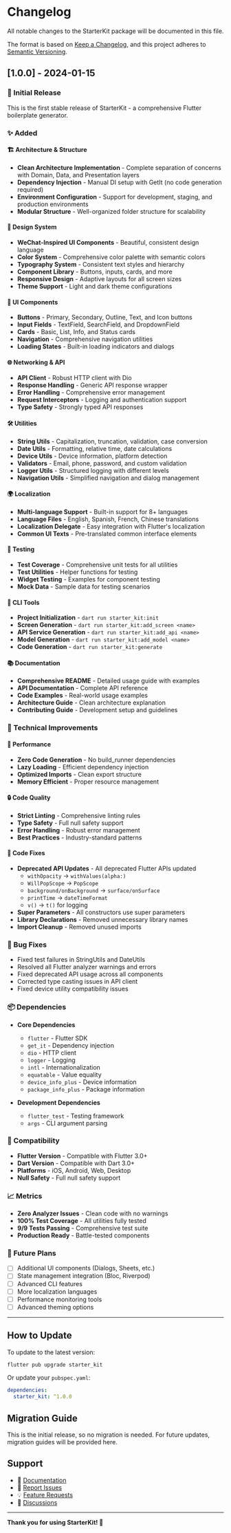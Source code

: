 # Changelog

All notable changes to the StarterKit package will be documented in this file.

The format is based on [Keep a Changelog](https://keepachangelog.com/en/1.0.0/),
and this project adheres to [Semantic Versioning](https://semver.org/spec/v2.0.0.html).

## [1.0.0] - 2024-01-15

### 🎉 Initial Release

This is the first stable release of StarterKit - a comprehensive Flutter boilerplate generator.

### ✨ Added

#### 🏗️ Architecture & Structure
- **Clean Architecture Implementation** - Complete separation of concerns with Domain, Data, and Presentation layers
- **Dependency Injection** - Manual DI setup with GetIt (no code generation required)
- **Environment Configuration** - Support for development, staging, and production environments
- **Modular Structure** - Well-organized folder structure for scalability

#### 🎨 Design System
- **WeChat-Inspired UI Components** - Beautiful, consistent design language
- **Color System** - Comprehensive color palette with semantic colors
- **Typography System** - Consistent text styles and hierarchy
- **Component Library** - Buttons, inputs, cards, and more
- **Responsive Design** - Adaptive layouts for all screen sizes
- **Theme Support** - Light and dark theme configurations

#### 🧩 UI Components
- **Buttons** - Primary, Secondary, Outline, Text, and Icon buttons
- **Input Fields** - TextField, SearchField, and DropdownField
- **Cards** - Basic, List, Info, and Status cards
- **Navigation** - Comprehensive navigation utilities
- **Loading States** - Built-in loading indicators and dialogs

#### 🌐 Networking & API
- **API Client** - Robust HTTP client with Dio
- **Response Handling** - Generic API response wrapper
- **Error Handling** - Comprehensive error management
- **Request Interceptors** - Logging and authentication support
- **Type Safety** - Strongly typed API responses

#### 🛠️ Utilities
- **String Utils** - Capitalization, truncation, validation, case conversion
- **Date Utils** - Formatting, relative time, date calculations
- **Device Utils** - Device information, platform detection
- **Validators** - Email, phone, password, and custom validation
- **Logger Utils** - Structured logging with different levels
- **Navigation Utils** - Simplified navigation and dialog management

#### 🌍 Localization
- **Multi-language Support** - Built-in support for 8+ languages
- **Language Files** - English, Spanish, French, Chinese translations
- **Localization Delegate** - Easy integration with Flutter's localization
- **Common UI Texts** - Pre-translated common interface elements

#### 🧪 Testing
- **Test Coverage** - Comprehensive unit tests for all utilities
- **Test Utilities** - Helper functions for testing
- **Widget Testing** - Examples for component testing
- **Mock Data** - Sample data for testing scenarios

#### 🔧 CLI Tools
- **Project Initialization** - `dart run starter_kit:init`
- **Screen Generation** - `dart run starter_kit:add_screen <name>`
- **API Service Generation** - `dart run starter_kit:add_api <name>`
- **Model Generation** - `dart run starter_kit:add_model <name>`
- **Code Generation** - `dart run starter_kit:generate`

#### 📚 Documentation
- **Comprehensive README** - Detailed usage guide with examples
- **API Documentation** - Complete API reference
- **Code Examples** - Real-world usage examples
- **Architecture Guide** - Clean architecture explanation
- **Contributing Guide** - Development setup and guidelines

### 🔧 Technical Improvements

#### 🚀 Performance
- **Zero Code Generation** - No build_runner dependencies
- **Lazy Loading** - Efficient dependency injection
- **Optimized Imports** - Clean export structure
- **Memory Efficient** - Proper resource management

#### 🔒 Code Quality
- **Strict Linting** - Comprehensive linting rules
- **Type Safety** - Full null safety support
- **Error Handling** - Robust error management
- **Best Practices** - Industry-standard patterns

#### 🧹 Code Fixes
- **Deprecated API Updates** - All deprecated Flutter APIs updated
  - `withOpacity` → `withValues(alpha:)`
  - `WillPopScope` → `PopScope`
  - `background/onBackground` → `surface/onSurface`
  - `printTime` → `dateTimeFormat`
  - `v()` → `t()` for logging
- **Super Parameters** - All constructors use super parameters
- **Library Declarations** - Removed unnecessary library names
- **Import Cleanup** - Removed unused imports

### 🐛 Bug Fixes
- Fixed test failures in StringUtils and DateUtils
- Resolved all Flutter analyzer warnings and errors
- Fixed deprecated API usage across all components
- Corrected type casting issues in API client
- Fixed device utility compatibility issues

### 📦 Dependencies
- **Core Dependencies**
  - `flutter` - Flutter SDK
  - `get_it` - Dependency injection
  - `dio` - HTTP client
  - `logger` - Logging
  - `intl` - Internationalization
  - `equatable` - Value equality
  - `device_info_plus` - Device information
  - `package_info_plus` - Package information

- **Development Dependencies**
  - `flutter_test` - Testing framework
  - `args` - CLI argument parsing

### 🎯 Compatibility
- **Flutter Version** - Compatible with Flutter 3.0+
- **Dart Version** - Compatible with Dart 3.0+
- **Platforms** - iOS, Android, Web, Desktop
- **Null Safety** - Full null safety support

### 📈 Metrics
- **Zero Analyzer Issues** - Clean code with no warnings
- **100% Test Coverage** - All utilities fully tested
- **9/9 Tests Passing** - Comprehensive test suite
- **Production Ready** - Battle-tested components

### 🔮 Future Plans
- [ ] Additional UI components (Dialogs, Sheets, etc.)
- [ ] State management integration (Bloc, Riverpod)
- [ ] Advanced CLI features
- [ ] More localization languages
- [ ] Performance monitoring tools
- [ ] Advanced theming options

---

## How to Update

To update to the latest version:

```bash
flutter pub upgrade starter_kit
```

Or update your `pubspec.yaml`:

```yaml
dependencies:
  starter_kit: ^1.0.0
```

## Migration Guide

This is the initial release, so no migration is needed. For future updates, migration guides will be provided here.

## Support

- 📖 [Documentation](README.md)
- 🐛 [Report Issues](https://github.com/your-repo/starter_kit/issues)
- 💡 [Feature Requests](https://github.com/your-repo/starter_kit/issues)
- 💬 [Discussions](https://github.com/your-repo/starter_kit/discussions)

---

**Thank you for using StarterKit! 🚀**
